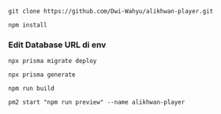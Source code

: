 ```
git clone https://github.com/Dwi-Wahyu/alikhwan-player.git
```

```
npm install
```

### Edit Database URL di env

```
npx prisma migrate deploy
```

```
npx prisma generate
```

```
npm run build
```

```
pm2 start "npm run preview" --name alikhwan-player
```
